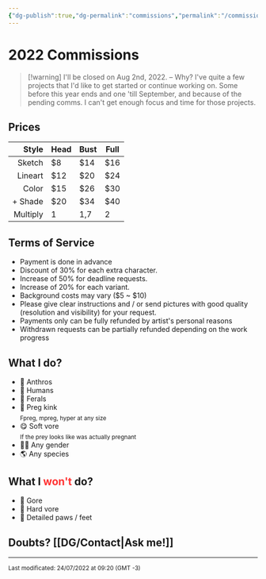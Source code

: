 ```yaml
---
{"dg-publish":true,"dg-permalink":"commissions","permalink":"/commissions/","dgHomeLink":true,"dgPassFrontmatter":false}
---
```



# 2022 Commissions

> [!warning] I'll be closed on Aug 2nd, 2022.
> – Why?
> I've quite a few projects that I'd like to get started or continue working on.
> Some before this year ends and one 'till September, and because of the pending comms. I can't get enough focus and time for those projects.

## Prices
| Style | Head | Bust | Full |
| ---: | --- | --- | --- |
| Sketch | $8 | $14 | $16 |
| Lineart | $12 | $20 | $24 |
| Color | $15 | $26 | $30 |
| + Shade | $20 | $34 | $40 |
| Multiply | 1 | 1,7 | 2 |

## Terms of Service					
- Payment is done in advance
- Discount of 30% for each extra character.
- Increase of 50% for deadline requests.
- Increase of 20% for each variant.
- Background costs may vary (\$5 ~ \$10)
- Please give clear instructions and / or send pictures with good quality (resolution and visibility) for your request.
- Payments only can be fully refunded by artist's personal reasons
- Withdrawn requests can be partially refunded depending on the work progress

## What I do?
- 🐺 Anthros
- 👨 Humans
- 🐴 Ferals
- 🤰 Preg kink<br><sub>Fpreg, mpreg, hyper at any size</sub>
- 😋 Soft vore<br><sub>If the prey looks like was actually pregnant</sub>
- 🏳‍🌈 Any gender
- 🌎 Any species

## What I <span style='color:#ff3333;'>won't</span> do?	
- 🍖 Gore
- 👅 Hard vore
- 🐾 Detailed paws / feet

## Doubts? [[DG/Contact|Ask me!]]
____
<sub>Last modificated: 24/07/2022 at 09:20 (GMT -3)</sub>